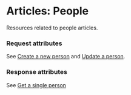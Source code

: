 # <a name="people_intro"></a>Articles: People

Resources related to people articles.

### Request attributes

See [Create a new person](#people_create) and [Update a person](#people_update).

### Response attributes

See [Get a single person](#people_show)
